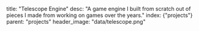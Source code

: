 title: "Telescope Engine"
desc:  "A game engine I built from scratch out of pieces I made from working on games over the years."
index: {"projects"}
parent: "projects"
header_image: "data/telescope.png"

